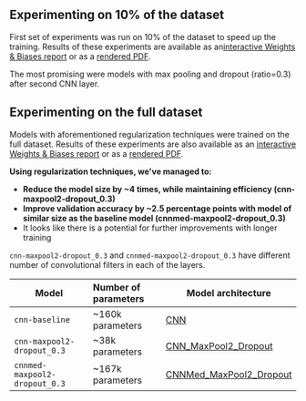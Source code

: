 ## Experimenting on 10% of the dataset
First set of experiments was run on 10% of the dataset to speed up the training. Results of these experiments are available as an[interactive Weights & Biases report](https://api.wandb.ai/links/alebojd/qguswr45) or as a [rendered PDF](results_10perc.pdf).

The most promising were models with max pooling and dropout (ratio=0.3) after second CNN layer.

## Experimenting on the full dataset
Models with aforementioned regularization techniques were trained on the full dataset. Results of these experiments are also available as an [interactive Weights & Biases report](https://api.wandb.ai/links/alebojd/tmxrtnjz) or as a [rendered PDF](results_full.pdf). 

**Using regularization techniques, we've managed to:**
- **Reduce the model size by ~4 times, while maintaining efficiency (cnn-maxpool2-dropout_0.3)**
- **Improve validation accuracy by ~2.5 percentage points with model of similar size as the baseline model (cnnmed-maxpool2-dropout_0.3)**
- It looks like there is a potential for further improvements with longer training

`cnn-maxpool2-dropout_0.3` and `cnnmed-maxpool2-dropout_0.3` have different number of convolutional filters in each of the layers.

| Model                         | Number of parameters | Model architecture      |
| ----------------------------- | :------------------- | ----------------------- |
| `cnn-baseline`                | ~160k parameters     | [CNN](https://github.com/abojda/deepdrive_course/blob/main/deepdrive_course/quickdraw/models.py#L26) |
| `cnn-maxpool2-dropout_0.3`    | ~38k parameters      | [CNN_MaxPool2_Dropout](https://github.com/abojda/deepdrive_course/blob/main/deepdrive_course/quickdraw/models.py#L217) |
| `cnnmed-maxpool2-dropout_0.3` | ~167k parameters     | [CNNMed_MaxPool2_Dropout](https://github.com/abojda/deepdrive_course/blob/main/deepdrive_course/quickdraw/models.py#L261) |
